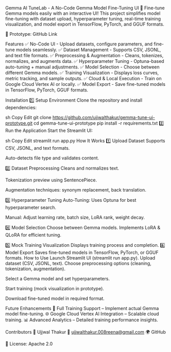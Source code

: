 Gemma AI TuneLab - A No-Code Gemma Model Fine-Tuning UI
🚀 Fine-tune Gemma models easily with an interactive UI!
This project simplifies model fine-tuning with dataset upload, hyperparameter tuning, real-time training visualization, and model export in TensorFlow, PyTorch, and GGUF formats.

🔗 Prototype: GitHub Link

Features
✅ No-Code UI - Upload datasets, configure parameters, and fine-tune models seamlessly.
✅ Dataset Management - Supports CSV, JSONL, and text file formats.
✅ Preprocessing & Augmentation - Cleans, tokenizes, normalizes, and augments data.
✅ Hyperparameter Tuning - Optuna-based auto-tuning + manual adjustments.
✅ Model Selection - Choose between different Gemma models.
✅ Training Visualization - Displays loss curves, metric tracking, and sample outputs.
✅ Cloud & Local Execution - Train on Google Cloud Vertex AI or locally.
✅ Model Export - Save fine-tuned models in TensorFlow, PyTorch, GGUF formats.

Installation
1️⃣ Setup Environment
Clone the repository and install dependencies:

sh
Copy
Edit
git clone https://github.com/ujjwalthakur/gemma-tune-ui-prototype.git
cd gemma-tune-ui-prototype
pip install -r requirements.txt
2️⃣ Run the Application
Start the Streamlit UI:

sh
Copy
Edit
streamlit run app.py
How It Works
1️⃣ Upload Dataset
Supports CSV, JSONL, and text formats.

Auto-detects file type and validates content.

2️⃣ Dataset Preprocessing
Cleans and normalizes text.

Tokenization preview using SentencePiece.

Augmentation techniques: synonym replacement, back translation.

3️⃣ Hyperparameter Tuning
Auto-Tuning: Uses Optuna for best hyperparameter search.

Manual: Adjust learning rate, batch size, LoRA rank, weight decay.

4️⃣ Model Selection
Choose between Gemma models.
Implements LoRA & QLoRA for efficient tuning.

5️⃣ Mock Training Visualization
Displays training process and completion.
6️⃣ Model Export
Saves fine-tuned models in TensorFlow, PyTorch, or GGUF formats.
How to Use
Launch Streamlit UI (streamlit run app.py).
Upload dataset (CSV, JSONL, text).
Choose preprocessing options (cleaning, tokenization, augmentation).

Select a Gemma model and set hyperparameters.

Start training (mock visualization in prototype).

Download fine-tuned model in required format.

Future Enhancements
🚀 Full Training Support – Implement actual Gemma model fine-tuning.
🌐 Google Cloud Vertex AI Integration – Scalable cloud training.
📊 Advanced Analytics – Detailed training performance insights.

Contributors
👤 Ujjwal Thakur
📧 ujjwalthakur.008reena@gmail.com
🌍 GitHub

🔖 License: Apache 2.0
